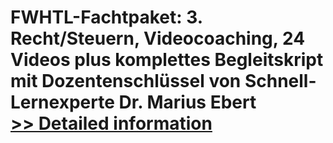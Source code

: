# FWHTL-Fachtpaket: 3. Recht/Steuern, Videocoaching, 24 Videos plus komplettes Begleitskript mit Dozentenschlüssel von Schnell-Lernexperte Dr. Marius Ebert<br />[>> Detailed information](https://secure.shareit.com/shareit/product.html?productid=300745213&affiliateid=200057808)